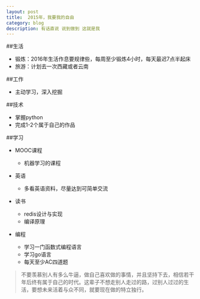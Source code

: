 ```yaml
---
layout: post
title:  2015年，我要我的自由
category: blog
description: 有话直说 说到做到 这就是我
---
```



##生活
 + 锻炼：2016年生活作息要规律些，每周至少锻炼4小时，每天最迟7点半起床
 + 旅游：计划去一次西藏或者云南
 
##工作
 + 主动学习，深入挖掘

##技术
 + 掌握python
 + 完成1-2个属于自己的作品

##学习
 + MOOC课程
     - 机器学习的课程
   
 + 英语
     - 多看英语资料，尽量达到可简单交流
 
 + 读书
     - redis设计与实现
     - 编译原理
  
 + 编程
     - 学习一门函数式编程语言
     - 学习go语言
     - 每天至少AC四道题

> 不要羡慕别人有多么牛逼，做自己喜欢做的事情，并且坚持下去，相信若干年后终有属于自己的时代。这辈子不想走别人走过的路，过别人过过的生活，要想未来活着与众不同，就要现在做的特立独行。










